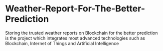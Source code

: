 # Weather-Report-For-The-Better-Prediction
Storing the trusted weather reports on Blockchain for the better prediction is the project which integrates most advanced technologies such as Blockchain, Internet of Things and Artificial Intelligence
